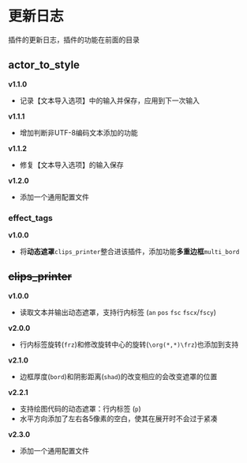 # 更新日志

插件的更新日志，插件的功能在前面的目录

## actor_to_style

**v1.1.0** 

- 记录【文本导入选项】中的输入并保存，应用到下一次输入

**v1.1.1** 

- 增加判断非UTF-8编码文本添加的功能

**v1.1.2** 

- 修复【文本导入选项】的输入保存

**v1.2.0**

- 添加一个通用配置文件



### effect_tags

**v1.0.0**

- 将**动态遮罩**`clips_printer`整合进该插件，添加功能**多重边框**`multi_bord`



## ~~clips_printer~~

**v1.0.0** 

- 读取文本并输出动态遮罩，支持行内标签 (`an` `pos` `fsc` `fscx`/`fscy`)

**v2.0.0** 

- 行内标签旋转(`frz`)和修改旋转中心的旋转(`\org(*,*)\frz`)也添加到支持

**v2.1.0** 

- 边框厚度(`bord`)和阴影距离(`shad`)的改变相应的会改变遮罩的位置

**v2.2.1** 

- 支持绘图代码的动态遮罩：行内标签 (`p`)
- 水平方向添加了左右各5像素的空白，使其在展开时不会过于紧凑

**v2.3.0**

- 添加一个通用配置文件

